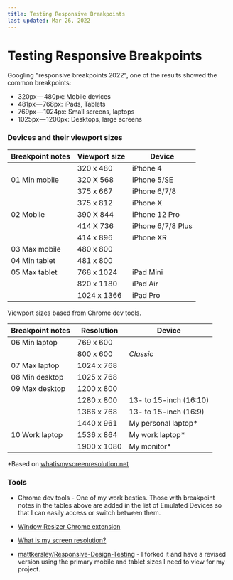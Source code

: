 ```yaml
---
title: Testing Responsive Breakpoints
last updated: Mar 26, 2022
---
```


# Testing Responsive Breakpoints

Googling "responsive breakpoints 2022", one of the results showed the common breakpoints:

* 320px — 480px: Mobile devices
* 481px — 768px: iPads, Tablets
* 769px — 1024px: Small screens, laptops
* 1025px — 1200px: Desktops, large screens

### Devices and their viewport sizes

| Breakpoint notes | Viewport size | Device |
|-|-|-|
|                | 320 x 480   | iPhone 4
| 01 Min mobile  | 320 X 568   | iPhone 5/SE
|                | 375 x 667   | iPhone 6/7/8
|                | 375 x 812   | iPhone X
| 02 Mobile      | 390 X 844   | iPhone 12 Pro
|                | 414 X 736   | iPhone 6/7/8 Plus
|                | 414 x 896   | iPhone XR
| 03 Max mobile  | 480 x 800   |
| 04 Min tablet  | 481 x 800   |
| 05 Max tablet  | 768 x 1024  | iPad Mini
|                | 820 x 1180  | iPad Air
|                | 1024 x 1366 | iPad Pro

Viewport sizes based from Chrome dev tools.


| Breakpoint notes | Resolution | Device |
|-|-|-|
| 06 Min laptop  | 769 x 600   |
|                | 800 x 600   | _Classic_
| 07 Max laptop  | 1024 x 768  |
| 08 Min desktop | 1025 x 768  |
| 09 Max desktop | 1200 x 800  |
|                | 1280 x 800  | 13- to 15-inch (16:10)
|                | 1366 x 768  | 13- to 15-inch (16:9)
|                | 1440 x 961  | My personal laptop*
| 10 Work laptop | 1536 x 864  | My work laptop*
|                | 1900 x 1080 | My monitor*

*Based on [whatismyscreenresolution.net](http://whatismyscreenresolution.net/)

### Tools

* Chrome dev tools - One of my work besties. Those with breakpoint notes in the tables above are added in the list of Emulated Devices so that I can easily access or switch between them.

* [Window Resizer Chrome extension](https://chrome.google.com/webstore/detail/window-resizer/kkelicaakdanhinjdeammmilcgefonfh?hl=en)

* [What is my screen resolution?](http://whatismyscreenresolution.net/)

* [mattkersley/Responsive-Design-Testing](https://github.com/mattkersley/Responsive-Design-Testing) - I forked it and have a revised version using the primary mobile and tablet sizes I need to view for my project.
